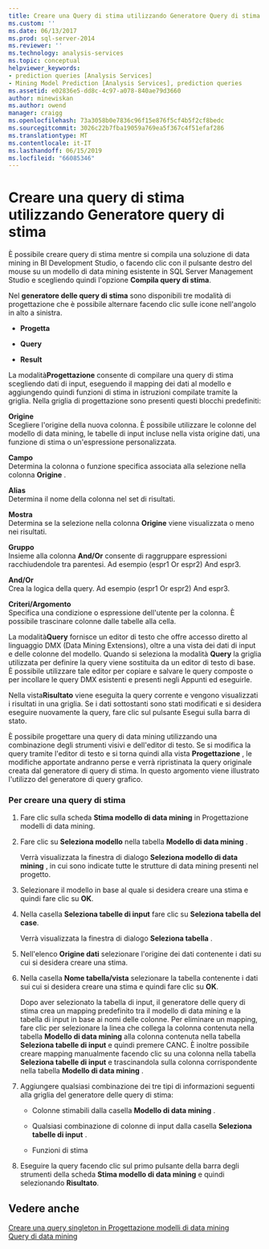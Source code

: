 ```yaml
---
title: Creare una Query di stima utilizzando Generatore Query di stima | Microsoft Docs
ms.custom: ''
ms.date: 06/13/2017
ms.prod: sql-server-2014
ms.reviewer: ''
ms.technology: analysis-services
ms.topic: conceptual
helpviewer_keywords:
- prediction queries [Analysis Services]
- Mining Model Prediction [Analysis Services], prediction queries
ms.assetid: e02836e5-dd8c-4c97-a078-840ae79d3660
author: minewiskan
ms.author: owend
manager: craigg
ms.openlocfilehash: 73a3058b0e7836c96f15e876f5cf4b5f2cf8bedc
ms.sourcegitcommit: 3026c22b7fba19059a769ea5f367c4f51efaf286
ms.translationtype: MT
ms.contentlocale: it-IT
ms.lasthandoff: 06/15/2019
ms.locfileid: "66085346"
---
```

# <a name="create-a-prediction-query-using-the-prediction-query-builder"></a>Creare una query di stima utilizzando Generatore query di stima
  È possibile creare query di stima mentre si compila una soluzione di data mining in BI Development Studio, o facendo clic con il pulsante destro del mouse su un modello di data mining esistente in SQL Server Management Studio e scegliendo quindi l'opzione **Compila query di stima**.  
  
 Nel **generatore delle query di stima** sono disponibili tre modalità di progettazione che è possibile alternare facendo clic sulle icone nell'angolo in alto a sinistra.  
  
-   **Progetta**  
  
-   **Query**  
  
-   **Result**  
  
 La modalità**Progettazione** consente di compilare una query di stima scegliendo dati di input, eseguendo il mapping dei dati al modello e aggiungendo quindi funzioni di stima in istruzioni compilate tramite la griglia. Nella griglia di progettazione sono presenti questi blocchi predefiniti:  
  
 **Origine**  
 Scegliere l'origine della nuova colonna. È possibile utilizzare le colonne del modello di data mining, le tabelle di input incluse nella vista origine dati, una funzione di stima o un'espressione personalizzata.  
  
 **Campo**  
 Determina la colonna o funzione specifica associata alla selezione nella colonna **Origine** .  
  
 **Alias**  
 Determina il nome della colonna nel set di risultati.  
  
 **Mostra**  
 Determina se la selezione nella colonna **Origine** viene visualizzata o meno nei risultati.  
  
 **Gruppo**  
 Insieme alla colonna **And/Or** consente di raggruppare espressioni racchiudendole tra parentesi. Ad esempio (espr1 Or espr2) And espr3.  
  
 **And/Or**  
 Crea la logica della query. Ad esempio (espr1 Or espr2) And espr3.  
  
 **Criteri/Argomento**  
 Specifica una condizione o espressione dell'utente per la colonna. È possibile trascinare colonne dalle tabelle alla cella.  
  
 La modalità**Query** fornisce un editor di testo che offre accesso diretto al linguaggio DMX (Data Mining Extensions), oltre a una vista dei dati di input e delle colonne del modello. Quando si seleziona la modalità **Query** la griglia utilizzata per definire la query viene sostituita da un editor di testo di base. È possibile utilizzare tale editor per copiare e salvare le query composte o per incollare le query DMX esistenti e presenti negli Appunti ed eseguirle.  
  
 Nella vista**Risultato** viene eseguita la query corrente e vengono visualizzati i risultati in una griglia. Se i dati sottostanti sono stati modificati e si desidera eseguire nuovamente la query, fare clic sul pulsante Esegui sulla barra di stato.  
  
 È possibile progettare una query di data mining utilizzando una combinazione degli strumenti visivi e dell'editor di testo. Se si modifica la query tramite l'editor di testo e si torna quindi alla vista **Progettazione** , le modifiche apportate andranno perse e verrà ripristinata la query originale creata dal generatore di query di stima. In questo argomento viene illustrato l'utilizzo del generatore di query grafico.  
  
### <a name="to-create-a-prediction-query"></a>Per creare una query di stima  
  
1.  Fare clic sulla scheda **Stima modello di data mining** in Progettazione modelli di data mining.  
  
2.  Fare clic su **Seleziona modello** nella tabella **Modello di data mining** .  
  
     Verrà visualizzata la finestra di dialogo **Seleziona modello di data mining** , in cui sono indicate tutte le strutture di data mining presenti nel progetto.  
  
3.  Selezionare il modello in base al quale si desidera creare una stima e quindi fare clic su **OK**.  
  
4.  Nella casella **Seleziona tabelle di input** fare clic su **Seleziona tabella del case**.  
  
     Verrà visualizzata la finestra di dialogo **Seleziona tabella** .  
  
5.  Nell'elenco **Origine dati** selezionare l'origine dei dati contenente i dati su cui si desidera creare una stima.  
  
6.  Nella casella **Nome tabella/vista** selezionare la tabella contenente i dati sui cui si desidera creare una stima e quindi fare clic su **OK**.  
  
     Dopo aver selezionato la tabella di input, il generatore delle query di stima crea un mapping predefinito tra il modello di data mining e la tabella di input in base ai nomi delle colonne. Per eliminare un mapping, fare clic per selezionare la linea che collega la colonna contenuta nella tabella **Modello di data mining** alla colonna contenuta nella tabella **Seleziona tabelle di input** e quindi premere CANC. È inoltre possibile creare mapping manualmente facendo clic su una colonna nella tabella **Seleziona tabelle di input** e trascinandola sulla colonna corrispondente nella tabella **Modello di data mining** .  
  
7.  Aggiungere qualsiasi combinazione dei tre tipi di informazioni seguenti alla griglia del generatore delle query di stima:  
  
    -   Colonne stimabili dalla casella **Modello di data mining** .  
  
    -   Qualsiasi combinazione di colonne di input dalla casella **Seleziona tabelle di input** .  
  
    -   Funzioni di stima  
  
8.  Eseguire la query facendo clic sul primo pulsante della barra degli strumenti della scheda **Stima modello di data mining** e quindi selezionando **Risultato**.  
  
## <a name="see-also"></a>Vedere anche  
 [Creare una query singleton in Progettazione modelli di data mining](create-a-singleton-query-in-the-data-mining-designer.md)   
 [Query di data mining](data-mining-queries.md)  
  
  
